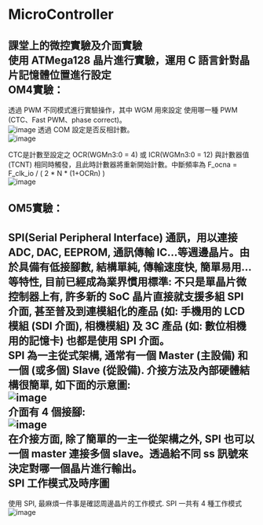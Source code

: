 # MicroController
課堂上的微控實驗及介面實驗  
使用 ATMega128 晶片進行實驗，運用 C 語言針對晶片記憶體位置進行設定  
OM4實驗：
------- 
透過 PWM 不同模式進行實驗操作，其中 WGM 用來設定 使用哪一種 PWM (CTC、Fast PWM、phase correct)。  
![image](https://user-images.githubusercontent.com/39979565/229761109-6461e44a-68b3-4b94-a03f-d2998b529466.png)
透過 COM 設定是否反相計數。  
![image](https://user-images.githubusercontent.com/39979565/229770003-02f6185d-a2ca-4fd3-8850-e9aa6b0915d3.png)

CTC是計數至設定之 OCR(WGMn3:0 = 4) 或 ICR(WGMn3:0 = 12) 與計數器值(TCNT) 相同時觸發，且此時計數器將重新開始計數。中斷頻率為 F_ocna = F_clk_io / ( 2 * N * (1+OCRn) )  
![image](https://user-images.githubusercontent.com/39979565/229768548-614d8fd9-243e-472d-97d2-84411d8921ef.png)
  
OM5實驗：
------- 
SPI(Serial Peripheral Interface) 通訊，用以連接 ADC, DAC, EEPROM, 通訊傳輸 IC...等週邊晶片。由於具備有低接腳數, 結構單純, 傳輸速度快, 簡單易用...等特性, 目前已經成為業界慣用標準: 不只是單晶片微控制器上有, 許多新的 SoC 晶片直接就支援多組 SPI 介面, 甚至普及到連模組化的產品 (如: 手機用的 LCD 模組 (SDI 介面), 相機模組) 及 3C 產品 (如: 數位相機用的記憶卡) 也都是使用 SPI 介面。  
SPI 為一主從式架構, 通常有一個 Master (主設備) 和一個 (或多個) Slave (從設備). 介接方法及內部硬體結構很簡單, 如下面的示意圖:  
![image](https://user-images.githubusercontent.com/39979565/235602906-a99668fe-c94f-4cad-86ac-3d9e202261fd.png)  
介面有 4 個接腳:  
![image](https://user-images.githubusercontent.com/39979565/235604320-119baa3c-86ba-4522-95e0-787e6ecffb02.png)  
在介接方面, 除了簡單的一主一從架構之外, SPI 也可以一個 master 連接多個 slave。透過給不同 ss 訊號來決定對哪一個晶片進行輸出。  
SPI 工作模式及時序圖  
-----
使用 SPI, 最麻煩一件事是確認周邊晶片的工作模式. SPI 一共有 4 種工作模式  
![image](https://user-images.githubusercontent.com/39979565/235606499-bf83d1bd-9191-4992-9b2f-2e8fdc08fad4.png)  
